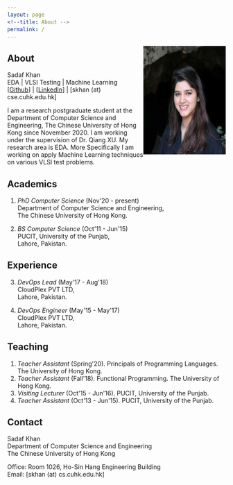 ```yaml
---
layout: page
<!--title: About -->
permalink: /
---
```


<!--{% include image.html url="images/sadaf.jpg" caption="" width="50" height="50" align="right" %} -->

<img src="images/sadaf.jpg" width="190" height="250" align="right" />

## About

Sadaf Khan <br />
EDA | VLSI Testing | Machine Learning <br />
[[Github](https://github.com/KHAN-Sadaf/)] | [[LinkedIn](https://www.linkedin.com/in/sadafkhan13/)] | [skhan (at) cse.cuhk.edu.hk]

I am a research postgraduate student at the Department of Computer Science and Engineering, The Chinese University of Hong Kong since November 2020. I am working under the supervision of Dr. Qiang XU.
My research area is EDA. More Specifically I am working on apply Machine Learning techniques on various VLSI test problems.

## Academics

1. *PhD Computer Science* (Nov'20 - present) <br />
   Department of Computer Science and Engineering, <br />
   The Chinese University of Hong Kong. <br />

2. *BS Computer Science* (Oct'11 - Jun'15) <br />
   PUCIT, University of the Punjab, <br />
   Lahore, Pakistan.

## Experience

3. *DevOps Lead* (May'17 - Aug'18) <br />
   CloudPlex PVT LTD, <br />
   Lahore, Pakistan.

4. *DevOps Engineer* (May'15 - May'17) <br />
   CloudPlex PVT LTD, <br />
   Lahore, Pakistan.

## Teaching

1. *Teacher Assistant* (Spring'20). Principals of Programming Languages. The University of Hong Kong.
2. *Teacher Assistant* (Fall'18). Functional Programming. The University of Hong Kong.
3. *Visiting Lecturer* (Oct'15 - Jun'16). PUCIT, University of the Punjab.
4. *Teacher Assistant* (Oct'13 - Jun'15). PUCIT, University of the Punjab.

 
## Contact

Sadaf Khan <br />
Department of Computer Science and Engineering<br />
The Chinese University of Hong Kong<br />

Office: Room 1026, Ho-Sin Hang Engineering Building<br />
Email: [skhan (at) cs.cuhk.edu.hk]
